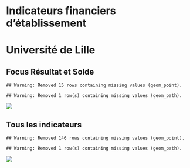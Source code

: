 Indicateurs financiers d’établissement
================

# Université de Lille

## Focus Résultat et Solde

    ## Warning: Removed 15 rows containing missing values (geom_point).

    ## Warning: Removed 1 row(s) containing missing values (geom_path).

![](université_de_lille_files/figure-gfm/etab.focus-1.png)<!-- -->

## Tous les indicateurs

    ## Warning: Removed 146 rows containing missing values (geom_point).

    ## Warning: Removed 1 row(s) containing missing values (geom_path).

![](université_de_lille_files/figure-gfm/etab-1.png)<!-- -->
